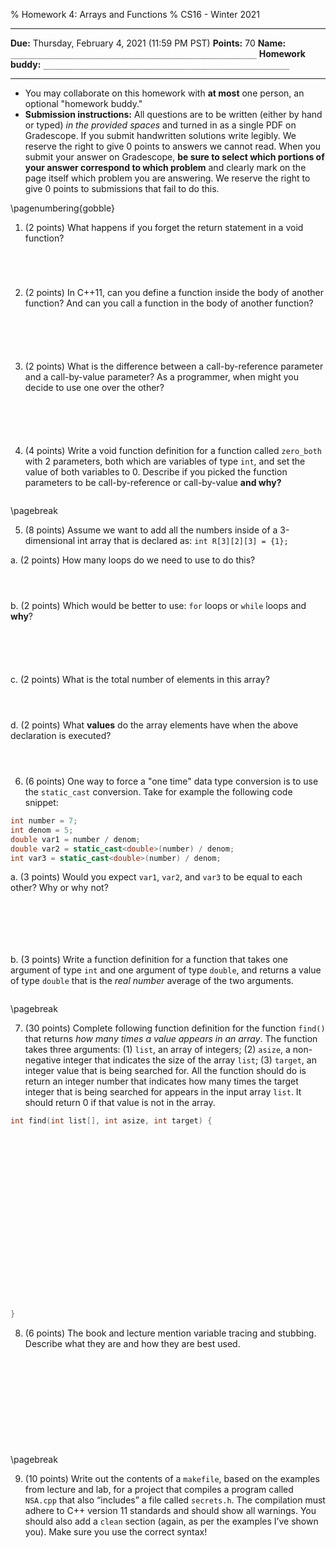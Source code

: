 % Homework 4: Arrays and Functions
% CS16 - Winter 2021


------------------------------- --------------------------------------------------------
 __Due:__                       Thursday, February 4, 2021 (11:59 PM PST)
 __Points:__                    70
__Name:__                       `_______________________________________________________`
__Homework buddy:__             `_______________________________________________________`
------------------------------- --------------------------------------------------------

- You may collaborate on this homework with __at most__ one person, an optional "homework buddy."
- __Submission instructions:__ All questions are to be written (either by hand or typed) _in the provided spaces_ and turned in as a single PDF on Gradescope. If you submit handwritten solutions write legibly. We reserve the right to give 0 points to answers we cannot read. When you submit your answer on Gradescope, __be sure to select which portions of your answer correspond to which problem__ and clearly mark on the page itself which problem you are answering. We reserve the right to give 0 points to submissions that fail to do this. 

\pagenumbering{gobble}

1. (2 points) What happens if you forget the return statement in a void function?

```




```

2. (2 points) In C++11, can you define a function inside the body of another function? And can you call a function in the body of another function?

```





```

3. (2 points) What is the difference between a call-by-reference parameter and a call-by-value parameter? As a programmer, when might you decide to use one over the other? 

```





```

4. (4 points) Write a void function definition for a function called `zero_both` with 2 parameters, both which are variables of type `int`, and set the value of both variables to 0. Describe if you picked the function parameters to be call-by-reference or call-by-value __and why?__

```

```

\pagebreak

5. (8 points) Assume we want to add all the numbers inside of a 3-dimensional int array that is declared as: `int R[3][2][3] = {1};`

a. (2 points) How many loops do we need to use to do this?

```



```

b. (2 points) Which would be better to use: `for` loops or `while` loops and __why__?

```





```

c. (2 points) What is the total number of elements in this array?

```



```

d. (2 points) What __values__ do the array elements have when the above declaration is executed?

```



```

6. (6 points) One way to force a "one time" data type conversion is to use the `static_cast` conversion. Take for example the following code snippet:

```cpp
int number = 7;
int denom = 5;
double var1 = number / denom;
double var2 = static_cast<double>(number) / denom;
int var3 = static_cast<double>(number) / denom;
```

   a. (3 points) Would you expect `var1`, `var2`, and `var3` to be equal to each other? Why or why not?

   ```






   ```

   b. (3 points) Write a function definition for a function that takes one argument of type `int` and one argument of type `double`, and returns a value of type `double` that is the _real number_ average of the two arguments. 

   ```

   ```

\pagebreak

7. (30 points) Complete following function definition for the function `find()` that returns _how many times a value appears in an array_. The function takes three arguments: (1) `list`, an array of integers; (2) `asize`, a non-negative integer that indicates the size of the array `list`; (3) `target`, an integer value that is being searched for. All the function should do is return an integer number that indicates how many times the target integer that is being searched for appears in the input array `list`. It should return 0 if that value is not in the array. 

```cpp
int find(int list[], int asize, int target) {





















}
```

8. (6 points) The book and lecture mention variable tracing and stubbing. Describe what they are and how they are best used.

```











```

\pagebreak

9. (10 points) Write out the contents of a `makefile`, based on the examples from lecture and lab, for a project that compiles a program called `NSA.cpp` that also “includes” a file called `secrets.h`. The compilation must adhere to C++ version 11 standards and should show all warnings. You should also add a `clean` section (again, as per the examples I’ve shown you). Make sure you use the correct syntax!

```













```
